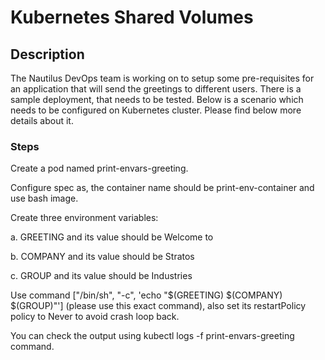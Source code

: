 # Kubernetes Shared Volumes

## Description

The Nautilus DevOps team is working on to setup some pre-requisites for an application that will send the greetings to different users. There is a sample deployment, that needs to be tested. Below is a scenario which needs to be configured on Kubernetes cluster. Please find below more details about it.

### Steps

Create a pod named print-envars-greeting.

Configure spec as, the container name should be print-env-container and use bash image.

Create three environment variables:

a. GREETING and its value should be Welcome to

b. COMPANY and its value should be Stratos

c. GROUP and its value should be Industries

Use command ["/bin/sh", "-c", 'echo "$(GREETING) $(COMPANY) $(GROUP)"'] (please use this exact command), also set its restartPolicy policy to Never to avoid crash loop back.

You can check the output using kubectl logs -f print-envars-greeting command.

